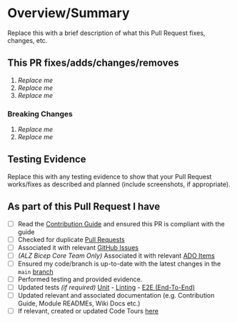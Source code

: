 <!-- Thank you for submitting a Pull Request. Please fill out the template below.-->
# Overview/Summary

Replace this with a brief description of what this Pull Request fixes, changes, etc.

## This PR fixes/adds/changes/removes

1. *Replace me*
2. *Replace me*
3. *Replace me*

### Breaking Changes

1. *Replace me*
2. *Replace me*

## Testing Evidence

Replace this with any testing evidence to show that your Pull Request works/fixes as described and planned (include screenshots, if appropriate).

## As part of this Pull Request I have

- [ ] Read the [Contribution Guide](https://github.com/Azure/ALZ-Bicep/wiki/Contributing) and ensured this PR is compliant with the guide
- [ ] Checked for duplicate [Pull Requests](https://github.com/Azure/ALZ-Bicep/pulls)
- [ ] Associated it with relevant [GitHub Issues](https://github.com/Azure/ALZ-Bicep/issues)
- [ ] *(ALZ Bicep Core Team Only)* Associated it with relevant [ADO Items](https://aka.ms/alz/bicep/backlog)
- [ ] Ensured my code/branch is up-to-date with the latest changes in the `main` [branch](https://github.com/Azure/ALZ-Bicep/tree/main)
- [ ] Performed testing and provided evidence.
- [ ] Updated tests *(if required)* [Unit](https://github.com/Azure/ALZ-Bicep/blob/main/.github/workflows/bicep-build-to-validate.yml) - [Linting](https://github.com/Azure/ALZ-Bicep/tree/main/.github/workflows) - [E2E (End-To-End)](https://github.com/Azure/ALZ-Bicep/blob/main/tests/pipelines/bicep-build-to-validate.yml)
- [ ] Updated relevant and associated documentation (e.g. Contribution Guide, Module READMEs, Wiki Docs etc.)
- [ ] If relevant, created or updated Code Tours [here](https://github.com/Azure/ALZ-Bicep/blob/main/.vscode/tours)
